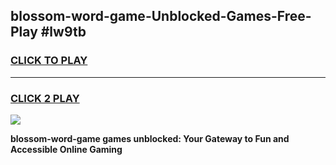 
## blossom-word-game-Unblocked-Games-Free-Play #lw9tb
<h3>
<a href="https://us.freeplayer.one?title=blossom-word-game&ref=9M">CLICK TO PLAY</a></h3>
<hr>

<h3>
<a href="https://us.freeplayer.one?title=blossom-word-game&ref=9M">CLICK 2 PLAY</a>
  
</h3>

<a href="https://us.freeplayer.one?title=blossom-word-game&ref=9M"><img src="https://clearcache.store/games.png"></a>


**blossom-word-game games unblocked: Your Gateway to Fun and Accessible Online Gaming**
